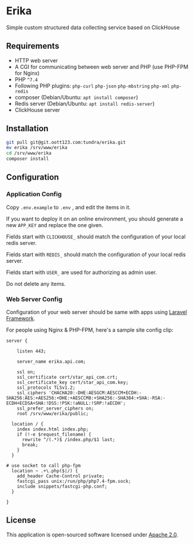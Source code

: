 # Erika

Simple custom structured data collecting service based on ClickHouse

## Requirements

- HTTP web server
- A CGI for communicating between web server and PHP (use PHP-FPM for Nginx)
- PHP `^7.4`
- Following PHP plugins: `php-curl` `php-json` `php-mbstring` `php-xml` `php-redis`
- composer (Debian/Ubuntu: `apt install composer`)
- Redis server (Debian/Ubuntu: `apt install redis-server`)
- ClickHouse server

## Installation

```bash
git pull git@git.oott123.com:tundra/erika.git
mv erika /srv/www/erika
cd /srv/www/erika
composer install
```

## Configuration

### Application Config

Copy `.env.example` to `.env` , and edit the items in it.

If you want to deploy it on an online environment, you should generate a new `APP_KEY` and replace the one given.

Fields start with `CLICKHOUSE_` should match the configuration of your local redis server.

Fields start with `REDIS_` should match the configuration of your local redis server.

Fields start with `USER_` are used for authorizing as admin user.

Do not delete any items.

### Web Server Config

Configuration of your web server should be same with apps using [Laravel Framework](https://laravel.com/docs/6.x#web-server-configuration).

For people using Nginx & PHP-FPM, here's a sample site config clip:

```nginx
server {

    listen 443;

    server_name erika.api.com;

    ssl on;
    ssl_certificate cert/star_api_com.crt;
    ssl_certificate_key cert/star_api_com.key;
    ssl_protocols TLSv1.2;
    ssl_ciphers 'CHACHA20:-DHE:AESGCM:AESCCM+ECDH:-SHA256:AES:+AES256:+DHE:+AESCCM8:+SHA256:-SHA384:+SHA:-RSA:-ECDH+ECDSA+SHA:!DSS:!PSK:!aNULL:!SRP:!aECDH';
    ssl_prefer_server_ciphers on;
    root /srv/www/erika/public;

  location / {
    index index.html index.php;
    if (!-e $request_filename) {
      rewrite ^/(.*)$ /index.php/$1 last;
      break;
    }
  }

# use socket to call php-fpm
  location ~ .+\.php($|/) {
    add_header Cache-Control private;
    fastcgi_pass unix:/run/php/php7.4-fpm.sock;
    include snippets/fastcgi-php.conf;
  }

}
```

## License

This application is open-sourced software licensed under [Apache 2.0](http://www.apache.org/licenses/LICENSE-2.0.html).

